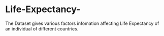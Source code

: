 # Life-Expectancy-
The Dataset gives various factors infomation affecting Life Expectancy of an individual of different countries. 
